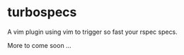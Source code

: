 turbospecs
==========

A vim plugin using vim to trigger so fast your rspec specs.

More to come soon ...

